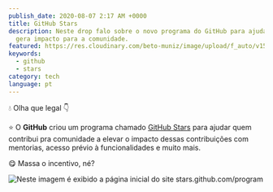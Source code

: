 ```yaml
---
publish_date: 2020-08-07 2:17 AM +0000
title: GitHub Stars
description: Neste drop falo sobre o novo programa do GitHub para ajudar quem
  gera impacto para a comunidade.
featured: https://res.cloudinary.com/beto-muniz/image/upload/f_auto/v1596822442/screenshot-stars.github.com-2020.08.07-14_43_34_asridb.png
keywords:
  - github
  - stars
category: tech
language: pt
---
```


💧 Olha que legal 👇

⭐️ O **GitHub** criou um programa chamado [GitHub Stars](https://stars.github.com/program) para ajudar quem contribui pra comunidade a elevar o impacto dessas contribuições com mentorias, acesso prévio à funcionalidades e muito mais.

😋 Massa o incentivo, né?

![Neste imagem é exibido a página inicial do site stars.github.com/program](https://res.cloudinary.com/beto-muniz/image/upload/f_auto/v1596822442/screenshot-stars.github.com-2020.08.07-14_43_34_asridb.png)
